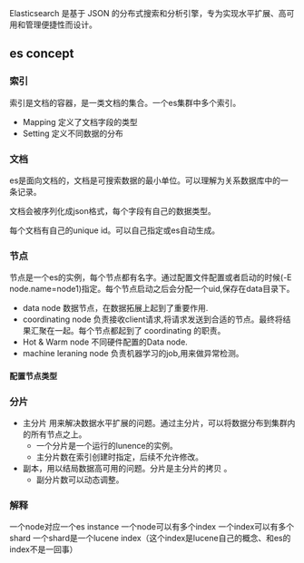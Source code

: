    Elasticsearch 是基于 JSON 的分布式搜索和分析引擎，专为实现水平扩展、高可用和管理便捷性而设计。
   ## es concept
   ### 索引
   索引是文档的容器，是一类文档的集合。一个es集群中多个索引。
   - Mapping 定义了文档字段的类型
   - Setting 定义不同数据的分布
   ### 文档
   es是面向文档的，文档是可搜索数据的最小单位。可以理解为关系数据库中的一条记录。

   文档会被序列化成json格式，每个字段有自己的数据类型。

   每个文档有自己的unique id。可以自己指定或es自动生成。

   ### 节点
   节点是一个es的实例，每个节点都有名字。通过配置文件配置或者启动的时候(-E node.name=node1)指定。每个节点启动之后会分配一个uid,保存在data目录下。
   - data node 数据节点，在数据拓展上起到了重要作用. 
   - coordinating node 负责接收client请求,将请求发送到合适的节点。最终将结果汇聚在一起。每个节点都起到了
   coordinating 的职责。
   - Hot & Warm node 不同硬件配置的Data node.
   - machine leraning  node 负责机器学习的job,用来做异常检测。

   #### 配置节点类型

   ### 分片

   - 主分片 用来解决数据水平扩展的问题。通过主分片，可以将数据分布到集群内的所有节点之上。
      - 一个分片是一个运行的lunence的实例。
      - 主分片数在索引创建时指定，后续不允许修改。
   - 副本，用以结局数据高可用的问题。分片是主分片的拷贝
   。
      - 副分片数可以动态调整。

   ### 解释
   一个node对应一个es instance
   一个node可以有多个index
   一个index可以有多个shard
   一个shard是一个lucene index（这个index是lucene自己的概念、和es的index不是一回事）     





